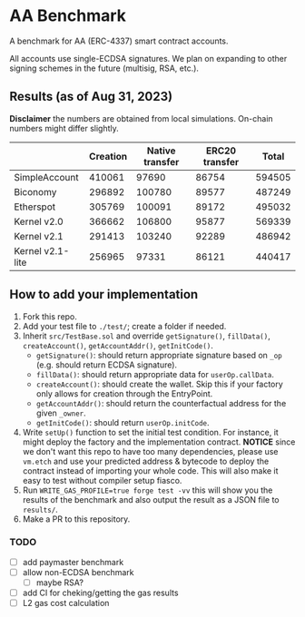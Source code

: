 # AA Benchmark

A benchmark for AA (ERC-4337) smart contract accounts.

All accounts use single-ECDSA signatures.  We plan on expanding to other signing schemes in the future (multisig, RSA, etc.).

## Results (as of Aug 31, 2023)

**Disclaimer** the numbers are obtained from local simulations.  On-chain numbers might differ slightly.

|                  | Creation | Native transfer | ERC20 transfer | Total  |
| ---------------- | -------- | --------------- | -------------- | ------ |
| SimpleAccount    | 410061   | 97690           | 86754          | 594505 |
| Biconomy         | 296892   | 100780          | 89577          | 487249 |
| Etherspot        | 305769   | 100091          | 89172          | 495032 |
| Kernel v2.0      | 366662   | 106800          | 95877          | 569339 |
| Kernel v2.1      | 291413   | 103240          | 92289          | 486942 |
| Kernel v2.1-lite | 256965   | 97331           | 86121          | 440417 |

## How to add your implementation

1. Fork this repo.
2. Add your test file to `./test/`; create a folder if needed.
3. Inherit `src/TestBase.sol` and override `getSignature()`, `fillData()`, `createAccount()`, `getAccountAddr()`, `getInitCode()`.
    - `getSignature()`: should return appropriate signature based on `_op` (e.g. should return ECDSA signature).
    - `fillData()`: should return appropriate data for `userOp.callData`.
    - `createAccount()`: should create the wallet.  Skip this if your factory only allows for creation through the EntryPoint.
    - `getAccountAddr()`: should return the counterfactual address for the given `_owner`.
    - `getInitCode()`: should return `userOp.initCode`.
4. Write `setUp()` function to set the initial test condition.  For instance, it might deploy the factory and the implementation contract. **NOTICE** since we don't want this repo to have too many dependencies, please use `vm.etch` and use your predicted address & bytecode to deploy the contract instead of importing your whole code.  This will also make it easy to test without compiler setup fiasco.
5. Run `WRITE_GAS_PROFILE=true forge test -vv` this will show you the results of the benchmark and also output the result as a JSON file to `results/`.
6. Make a PR to this repository.

### TODO

- [ ] add paymaster benchmark
- [ ] allow non-ECDSA benchmark
    - [ ] maybe RSA?
- [ ] add CI for cheking/getting the gas results
- [ ] L2 gas cost calculation
